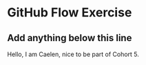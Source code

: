 # GitHub Flow Exercise

## Add anything below this line

Hello, I am Caelen, nice to be part of Cohort 5.
